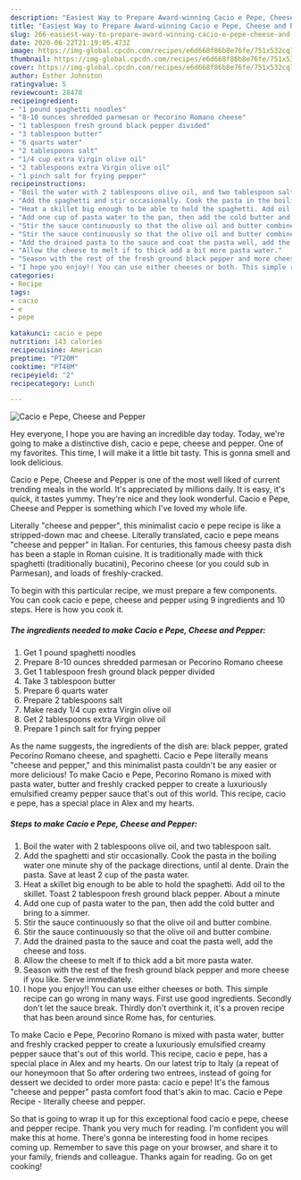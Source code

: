 ```yaml
---
description: "Easiest Way to Prepare Award-winning Cacio e Pepe, Cheese and Pepper"
title: "Easiest Way to Prepare Award-winning Cacio e Pepe, Cheese and Pepper"
slug: 266-easiest-way-to-prepare-award-winning-cacio-e-pepe-cheese-and-pepper
date: 2020-06-22T21:19:05.473Z
image: https://img-global.cpcdn.com/recipes/e6d668f86b8e76fe/751x532cq70/cacio-e-pepe-cheese-and-pepper-recipe-main-photo.jpg
thumbnail: https://img-global.cpcdn.com/recipes/e6d668f86b8e76fe/751x532cq70/cacio-e-pepe-cheese-and-pepper-recipe-main-photo.jpg
cover: https://img-global.cpcdn.com/recipes/e6d668f86b8e76fe/751x532cq70/cacio-e-pepe-cheese-and-pepper-recipe-main-photo.jpg
author: Esther Johnston
ratingvalue: 5
reviewcount: 28478
recipeingredient:
- "1 pound spaghetti noodles"
- "8-10 ounces shredded parmesan or Pecorino Romano cheese"
- "1 tablespoon fresh ground black pepper divided"
- "3 tablespoon butter"
- "6 quarts water"
- "2 tablespoons salt"
- "1/4 cup extra Virgin olive oil"
- "2 tablespoons extra Virgin olive oil"
- "1 pinch salt for frying pepper"
recipeinstructions:
- "Boil the water with 2 tablespoons olive oil, and two tablespoon salt."
- "Add the spaghetti and stir occasionally. Cook the pasta in the boiling water one minute shy of the package directions, until al dente. Drain the pasta. Save at least 2 cup of the pasta water."
- "Heat a skillet big enough to be able to hold the spaghetti. Add oil to the skillet. Toast 2 tablespoon fresh ground black pepper. About a minute"
- "Add one cup of pasta water to the pan, then add the cold butter and bring to a simmer."
- "Stir the sauce continuously so that the olive oil and butter combine."
- "Stir the sauce continuously so that the olive oil and butter combine."
- "Add the drained pasta to the sauce and coat the pasta well, add the cheese and toss."
- "Allow the cheese to melt if to thick add a bit more pasta water."
- "Season with the rest of the fresh ground black pepper and more cheese if you like. Serve immediately."
- "I hope you enjoy!! You can use either cheeses or both. This simple recipe can go wrong in many ways. First use good ingredients. Secondly don&#39;t let the sauce break. Thirdly don&#39;t overthink it, it&#39;s a proven recipe that has been around since Rome has, for centuries."
categories:
- Recipe
tags:
- cacio
- e
- pepe

katakunci: cacio e pepe 
nutrition: 143 calories
recipecuisine: American
preptime: "PT20M"
cooktime: "PT48M"
recipeyield: "2"
recipecategory: Lunch

---
```



![Cacio e Pepe, Cheese and Pepper](https://img-global.cpcdn.com/recipes/e6d668f86b8e76fe/751x532cq70/cacio-e-pepe-cheese-and-pepper-recipe-main-photo.jpg)

Hey everyone, I hope you are having an incredible day today. Today, we're going to make a distinctive dish, cacio e pepe, cheese and pepper. One of my favorites. This time, I will make it a little bit tasty. This is gonna smell and look delicious.

Cacio e Pepe, Cheese and Pepper is one of the most well liked of current trending meals in the world. It's appreciated by millions daily. It is easy, it's quick, it tastes yummy. They're nice and they look wonderful. Cacio e Pepe, Cheese and Pepper is something which I've loved my whole life.

Literally &#34;cheese and pepper&#34;, this minimalist cacio e pepe recipe is like a stripped-down mac and cheese. Literally translated, cacio e pepe means &#34;cheese and pepper&#34; in Italian. For centuries, this famous cheesy pasta dish has been a staple in Roman cuisine. It is traditionally made with thick spaghetti (traditionally bucatini), Pecorino cheese (or you could sub in Parmesan), and loads of freshly-cracked.


To begin with this particular recipe, we must prepare a few components. You can cook cacio e pepe, cheese and pepper using 9 ingredients and 10 steps. Here is how you cook it.

<!--inarticleads1-->

##### The ingredients needed to make Cacio e Pepe, Cheese and Pepper:

1. Get 1 pound spaghetti noodles
1. Prepare 8-10 ounces shredded parmesan or Pecorino Romano cheese
1. Get 1 tablespoon fresh ground black pepper divided
1. Take 3 tablespoon butter
1. Prepare 6 quarts water
1. Prepare 2 tablespoons salt
1. Make ready 1/4 cup extra Virgin olive oil
1. Get 2 tablespoons extra Virgin olive oil
1. Prepare 1 pinch salt for frying pepper


As the name suggests, the ingredients of the dish are: black pepper, grated Pecorino Romano cheese, and spaghetti. Cacio e Pepe literally means &#34;cheese and pepper,&#34; and this minimalist pasta couldn&#39;t be any easier or more delicious! To make Cacio e Pepe, Pecorino Romano is mixed with pasta water, butter and freshly cracked pepper to create a luxuriously emulsified creamy pepper sauce that&#39;s out of this world. This recipe, cacio e pepe, has a special place in Alex and my hearts. 

<!--inarticleads2-->

##### Steps to make Cacio e Pepe, Cheese and Pepper:

1. Boil the water with 2 tablespoons olive oil, and two tablespoon salt.
1. Add the spaghetti and stir occasionally. Cook the pasta in the boiling water one minute shy of the package directions, until al dente. Drain the pasta. Save at least 2 cup of the pasta water.
1. Heat a skillet big enough to be able to hold the spaghetti. Add oil to the skillet. Toast 2 tablespoon fresh ground black pepper. About a minute
1. Add one cup of pasta water to the pan, then add the cold butter and bring to a simmer.
1. Stir the sauce continuously so that the olive oil and butter combine.
1. Stir the sauce continuously so that the olive oil and butter combine.
1. Add the drained pasta to the sauce and coat the pasta well, add the cheese and toss.
1. Allow the cheese to melt if to thick add a bit more pasta water.
1. Season with the rest of the fresh ground black pepper and more cheese if you like. Serve immediately.
1. I hope you enjoy!! You can use either cheeses or both. This simple recipe can go wrong in many ways. First use good ingredients. Secondly don&#39;t let the sauce break. Thirdly don&#39;t overthink it, it&#39;s a proven recipe that has been around since Rome has, for centuries.


To make Cacio e Pepe, Pecorino Romano is mixed with pasta water, butter and freshly cracked pepper to create a luxuriously emulsified creamy pepper sauce that&#39;s out of this world. This recipe, cacio e pepe, has a special place in Alex and my hearts. On our latest trip to Italy (a repeat of our honeymoon that So after ordering two entrees, instead of going for dessert we decided to order more pasta: cacio e pepe! It&#39;s the famous &#34;cheese and pepper&#34; pasta comfort food that&#39;s akin to mac. Cacio e Pepe Recipe - literally cheese and pepper. 

So that is going to wrap it up for this exceptional food cacio e pepe, cheese and pepper recipe. Thank you very much for reading. I'm confident you will make this at home. There's gonna be interesting food in home recipes coming up. Remember to save this page on your browser, and share it to your family, friends and colleague. Thanks again for reading. Go on get cooking!
